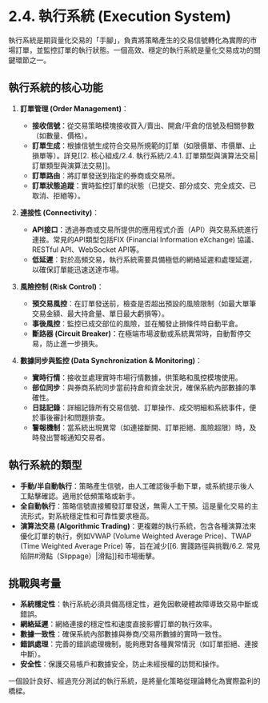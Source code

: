 # 2.4. 執行系統 (Execution System)

執行系統是期貨量化交易的「手腳」，負責將策略產生的交易信號轉化為實際的市場訂單，並監控訂單的執行狀態。一個高效、穩定的執行系統是量化交易成功的關鍵環節之一。

## 執行系統的核心功能

1.  **訂單管理 (Order Management)**：
    *   **接收信號**：從交易策略模塊接收買入/賣出、開倉/平倉的信號及相關參數（如數量、價格）。
    *   **訂單生成**：根據信號生成符合交易所規範的訂單（如限價單、市價單、止損單等）。詳見[[2. 核心組成/2.4. 執行系統/2.4.1. 訂單類型與演算法交易|訂單類型與演算法交易]]。
    *   **訂單路由**：將訂單發送到指定的券商或交易所。
    *   **訂單狀態追蹤**：實時監控訂單的狀態（已提交、部分成交、完全成交、已取消、拒絕等）。

2.  **連接性 (Connectivity)**：
    *   **API接口**：透過券商或交易所提供的應用程式介面（API）與交易系統進行連接。常見的API類型包括FIX (Financial Information eXchange) 協議、RESTful API、WebSocket API等。
    *   **低延遲**：對於高頻交易，執行系統需要具備極低的網絡延遲和處理延遲，以確保訂單能迅速送達市場。

3.  **風險控制 (Risk Control)**：
    *   **預交易風控**：在訂單發送前，檢查是否超出預設的風險限制（如最大單筆交易金額、最大持倉量、單日最大虧損等）。
    *   **事後風控**：監控已成交部位的風險，並在觸發止損條件時自動平倉。
    *   **斷路器 (Circuit Breaker)**：在極端市場波動或系統異常時，自動暫停交易，防止進一步損失。

4.  **數據同步與監控 (Data Synchronization & Monitoring)**：
    *   **實時行情**：接收並處理實時市場行情數據，供策略和風控模塊使用。
    *   **部位同步**：與券商系統同步當前持倉和資金狀況，確保系統內部數據的準確性。
    *   **日誌記錄**：詳細記錄所有交易信號、訂單操作、成交明細和系統事件，便於事後審計和問題排查。
    *   **警報機制**：當系統出現異常（如連接斷開、訂單拒絕、風險超限）時，及時發出警報通知交易者。

## 執行系統的類型

-   **手動/半自動執行**：策略產生信號，由人工確認後手動下單，或系統提示後人工點擊確認。適用於低頻策略或新手。
-   **全自動執行**：策略信號直接觸發訂單發送，無需人工干預。這是量化交易的主流形式，對系統穩定性和可靠性要求極高。
-   **演算法交易 (Algorithmic Trading)**：更複雜的執行系統，包含各種演算法來優化訂單的執行，例如VWAP (Volume Weighted Average Price)、TWAP (Time Weighted Average Price) 等，旨在減少[[6. 實踐路徑與挑戰/6.2. 常見陷阱#滑點（Slippage）|滑點]]和市場衝擊。

## 挑戰與考量

-   **系統穩定性**：執行系統必須具備高穩定性，避免因軟硬體故障導致交易中斷或錯誤。
-   **網絡延遲**：網絡連接的穩定性和速度直接影響訂單的執行效率。
-   **數據一致性**：確保系統內部數據與券商/交易所數據的實時一致性。
-   **錯誤處理**：完善的錯誤處理機制，能夠應對各種異常情況（如訂單拒絕、連接中斷）。
-   **安全性**：保護交易帳戶和數據安全，防止未經授權的訪問和操作。

一個設計良好、經過充分測試的執行系統，是將量化策略從理論轉化為實際盈利的橋樑。